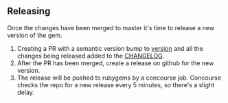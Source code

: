## Releasing

Once the changes have been merged to master it's time to release a new
version of the gem.

1. Creating a PR with a semantic version
bump to
[version](https://github.com/digitalocean/droplet_kit/blob/master/lib/droplet_kit/version.rb)
and all the changes being released added to the
[CHANGELOG](https://github.com/digitalocean/droplet_kit/blob/master/CHANGELOG.md).
1. After the PR has been merged, create a release
on github for the new version.
1. The release will be pushed to rubygems by a concourse job. Concourse checks the
repo for a new release every 5 minutes, so there's a slight delay.

